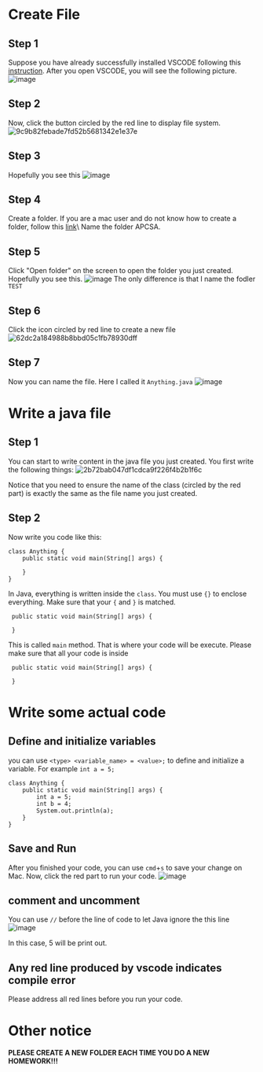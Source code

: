 # Create File
## Step 1
Suppose you have already successfully installed VSCODE following this [instruction](). After you open VSCODE, you will see the following picture.
![image](https://user-images.githubusercontent.com/77051146/223616730-50517ab8-f1a5-48ab-9583-b4a5efabe53d.png)

## Step 2
Now, click the button circled by the red line to display file system.
![9c9b82febade7fd52b5681342e1e37e](https://user-images.githubusercontent.com/77051146/223616921-ec733863-42bc-4e96-bc7e-265a20b8e47a.jpg)

## Step 3
Hopefully you see this
![image](https://user-images.githubusercontent.com/77051146/223617382-09aa598c-0614-4400-b0aa-3847567efa8a.png)

## Step 4
Create a folder. If you are a mac user and do not know how to create a folder, follow this [link](https://support.apple.com/zh-cn/guide/mac-help/mh26885/mac#:~:text=On%20your%20Mac%2C%20click%20the,press%20Shift%2DCommand%2DN.)\
Name the folder APCSA.

## Step 5
Click "Open folder" on the screen to open the folder you just created. Hopefully you see this.
![image](https://user-images.githubusercontent.com/77051146/223618080-1d75c6d9-823e-411b-ba5f-2f82df81b88a.png)
The only difference is that I name the fodler `TEST`

## Step 6
Click the icon circled by red line to create a new file
![62dc2a184988b8bbd05c1fb78930dff](https://user-images.githubusercontent.com/77051146/223623372-9bf75956-a070-4e54-abdc-4ac6cd750439.jpg)


## Step 7
Now you can name the file. Here I called it `Anything.java`
![image](https://user-images.githubusercontent.com/77051146/223618593-229ce7d4-3504-4f33-9d80-2a770cdd2184.png)

# Write a java file

## Step 1
You can start to write content in the java file you just created. You first write the following things:
![2b72bab047df1cdca9f226f4b2b1f6c](https://user-images.githubusercontent.com/77051146/223618909-d0a8dcb9-0c0f-4bdd-a2e3-a8107a2ed5c5.jpg)

Notice that you need to ensure the name of the class (circled by the red part) is exactly the same as the file name you just created.

## Step 2
Now write you code like this:
```
class Anything {
    public static void main(String[] args) {
        
    }
}
```
In Java, everything is written inside the `class`. You must use `{}` to enclose everything. Make sure that your `{` and `}` is matched.

```
 public static void main(String[] args) {
        
 }
```
This is called `main` method. That is where your code will be execute. Please make sure that all your code is inside
```
 public static void main(String[] args) {
        
 }
```

# Write some actual code

## Define and initialize variables
you can use `<type> <variable_name> = <value>;` to define and initialize a variable. For example `int a = 5;`
```
class Anything {
    public static void main(String[] args) {
        int a = 5;
        int b = 4;
        System.out.println(a);
    }
}
```

## Save and Run
After you finished your code, you can use `cmd`+`s` to save your change on Mac. Now, click the red part to run your code.
![image](https://user-images.githubusercontent.com/77051146/223621990-5254c996-a411-485c-aeda-6fedf39c6d34.png)

## comment and uncomment
You can use `//` before the line of code to let Java ignore the this line
![image](https://user-images.githubusercontent.com/77051146/223622253-6b684264-e69a-4660-83e1-8ebd5430bc65.png)

In this case, 5 will be print out.

## Any red line produced by vscode indicates compile error
Please address all red lines before you run your code.

# Other notice
**PLEASE CREATE A NEW FOLDER EACH TIME YOU DO A NEW HOMEWORK!!!**
